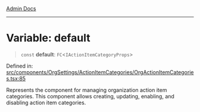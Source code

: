 [Admin Docs](/)

***

# Variable: default

> `const` **default**: `FC`\<`IActionItemCategoryProps`\>

Defined in: [src/components/OrgSettings/ActionItemCategories/OrgActionItemCategories.tsx:85](https://github.com/PalisadoesFoundation/talawa-admin/blob/main/src/components/OrgSettings/ActionItemCategories/OrgActionItemCategories.tsx#L85)

Represents the component for managing organization action item categories.
This component allows creating, updating, enabling, and disabling action item categories.
